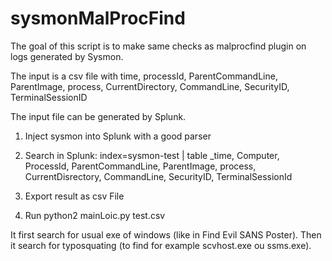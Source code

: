 # sysmonMalProcFind

The goal of this script is to make same checks as malprocfind plugin on logs generated by Sysmon.

The input is a csv file with time, processId, ParentCommandLine, ParentImage, process, CurrentDirectory, CommandLine, SecurityID, TerminalSessionID

The input file can be generated by Splunk.

1) Inject sysmon into Splunk with a good parser

2) Search in Splunk: index=sysmon-test | table _time, Computer, ProcessId, ParentCommandLine, ParentImage, process, CurrentDisrectory, CommandLine, SecurityID, TerminalSessionId

3) Export result as csv File

4) Run python2 mainLoic.py test.csv

It first search for usual exe of windows (like in Find Evil SANS Poster).
Then it search for typosquating (to find for example scvhost.exe ou ssms.exe).

